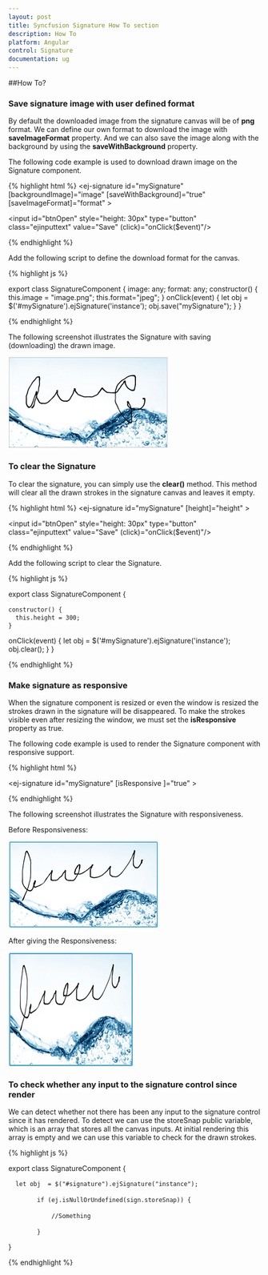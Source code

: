 ```yaml
---
layout: post
title: Syncfusion Signature How To section
description: How To
platform: Angular
control: Signature
documentation: ug
---
```


##How To?

### Save signature image with user defined format

By default the downloaded image from the signature canvas will be of **png** format. We can define our own format to download the image with **saveImageFormat** property. And we can also save the image along with the background by using the **saveWithBackground** property.

The following code example is used to download drawn image on the Signature component.

{% highlight html %}
<ej-signature id="mySignature" [backgroundImage]="image" [saveWithBackground]="true" [saveImageFormat]="format" > </ej-signature>

<input id="btnOpen" style="height: 30px" type="button" class="ejinputtext" value="Save" (click)="onClick($event)"/>


{% endhighlight %}



Add the following script to define the download format for the canvas.

{% highlight js %}

export class SignatureComponent {
    image: any;
    format: any;
    constructor() {
     this.image = "image.png";
     this.format="jpeg";
    }
onClick(event) {
    let obj = $('#mySignature').ejSignature('instance');
    obj.save("mySignature");
  }
 }

{% endhighlight %}


The following screenshot illustrates the Signature with saving (downloading) the drawn image.

![Save Signature Image with user defined format](How_To_images\savesignatureimagewithuserdefinedformat_img1.png)


### To clear the Signature

To clear the signature, you can simply use the **clear()** method. This method will clear all the drawn strokes in the signature canvas and leaves it empty.

{% highlight html %}
<ej-signature id="mySignature" [height]="height" > </ej-signature>

<input id="btnOpen" style="height: 30px" type="button" class="ejinputtext" value="Save" (click)="onClick($event)"/>


{% endhighlight %}

Add the following script to clear the Signature.

{% highlight js %}

export class SignatureComponent {

    constructor() {
      this.height = 300;
    }
onClick(event) {
    let obj = $('#mySignature').ejSignature('instance');
    obj.clear();
  }
 }

{% endhighlight %}

### Make signature as responsive

When the signature component is resized or even the window is resized the strokes drawn in the signature will be disappeared. To make the strokes visible even after resizing the window, we must set the **isResponsive** property as true.

The following code example is used to render the Signature component with responsive support.

{% highlight html %}

<ej-signature id="mySignature" [isResponsive ]="true" > </ej-signature>


{% endhighlight %}


The following screenshot illustrates the Signature with responsiveness.

Before Responsiveness:

![Make Signature before responsive](How_To_images\makesignatureasresponsive_img1.png)

After giving the Responsiveness:

![Make Signature after responsive](How_To_images\makesignatureasresponsive_img2.png)


### To check whether any input to the signature control since render

We can detect whether not there has been any input to the signature control since it has rendered. To detect we can use the storeSnap public variable, which is an array that stores all the canvas inputs. At initial rendering this array is empty and we can use this variable to check for the drawn strokes.


{% highlight js %}

export class SignatureComponent {

      let obj  = $("#signature").ejSignature("instance");

            if (ej.isNullOrUndefined(sign.storeSnap)) {
               
                //Something

            }

}

{% endhighlight %}
